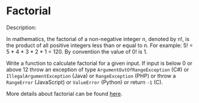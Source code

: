 # Factorial
Description:

In mathematics, the factorial of a non-negative integer n, denoted by n!, is the product of all positive integers less than or equal to n. For example: 5! = 5 * 4 * 3 * 2 * 1 = 120. By convention the value of 0! is 1.

Write a function to calculate factorial for a given input. If input is below 0 or above 12 throw an exception of type ```ArgumentOutOfRangeException``` (C#) or ```IllegalArgumentException``` (Java) or ```RangeException``` (PHP) or throw a ```RangeError``` (JavaScript) or ```ValueError``` (Python) or return ```-1``` (C).

More details about factorial can be found [here](https://www.wikiwand.com/en/Factorial).
